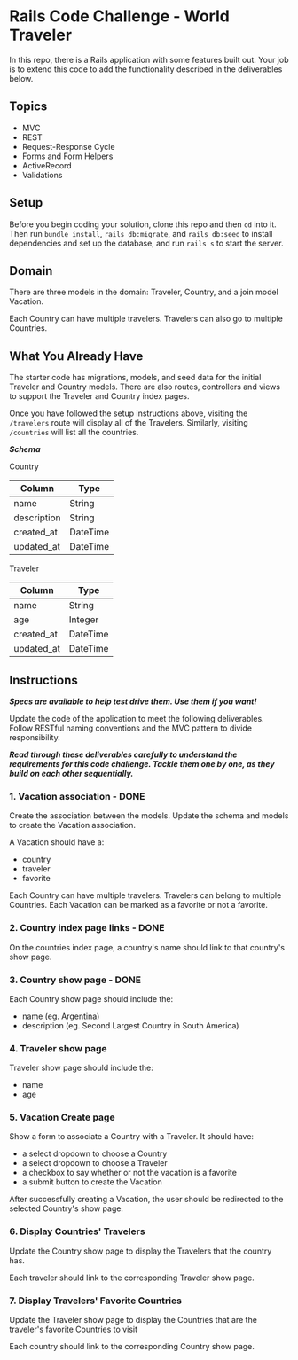 # Rails Code Challenge - World Traveler

In this repo, there is a Rails application with some features built out. Your job is to extend this code to add the functionality described in the deliverables below.

## Topics

- MVC
- REST
- Request-Response Cycle
- Forms and Form Helpers
- ActiveRecord
- Validations

## Setup

Before you begin coding your solution, clone this repo and then `cd` into it. Then run `bundle install`, `rails db:migrate`, and `rails db:seed` to install dependencies and set up the database, and run `rails s` to start the server.

## Domain

There are three models in the domain: Traveler, Country, and a join model Vacation.

Each Country can have multiple travelers. Travelers can also go to multiple Countries.

## What You Already Have

The starter code has migrations, models, and seed data for the initial Traveler and Country models. There are also routes, controllers and views to support the Traveler and Country index pages.

Once you have followed the setup instructions above, visiting the `/travelers` route will display all of the Travelers. Similarly, visiting `/countries` will list all the countries.

***Schema***

Country

| Column | Type |
| ------------- | ------------- |
| name | String |
| description | String |
| created_at  | DateTime  |
| updated_at  | DateTime  |

Traveler

| Column | Type |
| ------------- | ------------- |
| name | String  |
| age | Integer  |
| created_at  | DateTime  |
| updated_at  | DateTime  |

## Instructions

***Specs are available to help test drive them. Use them if you want!***

Update the code of the application to meet the following deliverables. Follow RESTful naming conventions and the MVC pattern to divide responsibility.

***Read through these deliverables carefully to understand the requirements for this code challenge. Tackle them one by one, as they build on each other sequentially.***

### 1. Vacation association - DONE

Create the association between the models. Update the schema and models to create the Vacation association.

A Vacation should have a:

- country
- traveler
- favorite

Each Country can have multiple travelers. Travelers can belong to multiple Countries. Each Vacation can be marked as a favorite or not a favorite.

### 2. Country index page links - DONE

On the countries index page, a country's name should link to that country's show page.

### 3. Country show page - DONE

Each Country show page should include the:

- name (eg. Argentina)
- description (eg. Second Largest Country in South America)

### 4. Traveler show page

Traveler show page should include the:

- name
- age

### 5. Vacation Create page

Show a form to associate a Country with a Traveler. It should have:

- a select dropdown to choose a Country
- a select dropdown to choose a Traveler
- a checkbox to say whether or not the vacation is a favorite
- a submit button to create the Vacation

After successfully creating a Vacation, the user should be redirected to the selected Country's show page.

### 6. Display Countries' Travelers

Update the Country show page to display the Travelers that the country has.

Each traveler should link to the corresponding Traveler show page.

### 7. Display Travelers' Favorite Countries

Update the Traveler show page to display the Countries that are the traveler's favorite Countries to visit

Each country should link to the corresponding Country show page.